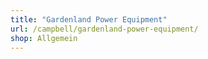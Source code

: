 ```yaml
---
title: "Gardenland Power Equipment"
url: /campbell/gardenland-power-equipment/
shop: Allgemein
---
```

